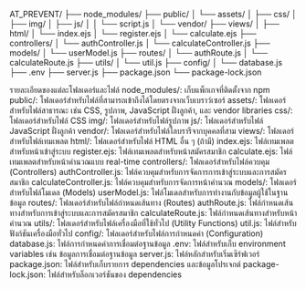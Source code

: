 AT_PREVENT/
├── node_modules/
├── public/
│   └── assets/
│       ├── css/
│       ├── img/
│       ├── js/
│       │   └── script.js
│       └── vendor/
├── views/
│   ├── html/
│   └── index.ejs
│   └── register.ejs
│   └── calculate.ejs
├── controllers/
│   └── authController.js
│   └── calculateController.js
├── models/
│   └── userModel.js
├── routes/
│   └── authRoute.js
│   └── calculateRoute.js
├── utils/
│   └── util.js
├── config/
│   └── database.js
├── .env
├── server.js
├── package.json
└── package-lock.json

รายละเอียดของแต่ละโฟลเดอร์และไฟล์
node_modules/: เก็บแพ็กเกจที่ติดตั้งจาก npm
public/: โฟลเดอร์สำหรับไฟล์ที่สามารถเข้าถึงได้โดยตรงจากเว็บเบราว์เซอร์
assets/: โฟลเดอร์สำหรับไฟล์สาธารณะ เช่น CSS, รูปภาพ, JavaScript ฝั่งลูกค้า, และ vendor libraries
css/: โฟลเดอร์สำหรับไฟล์ CSS
img/: โฟลเดอร์สำหรับไฟล์รูปภาพ
js/: โฟลเดอร์สำหรับไฟล์ JavaScript ฝั่งลูกค้า
vendor/: โฟลเดอร์สำหรับไฟล์ไลบรารีจากบุคคลที่สาม
views/: โฟลเดอร์สำหรับไฟล์เทมเพลต
html/: โฟลเดอร์สำหรับไฟล์ HTML อื่น ๆ (ถ้ามี)
index.ejs: ไฟล์เทมเพลตสำหรับหน้าเข้าสู่ระบบ
register.ejs: ไฟล์เทมเพลตสำหรับหน้าสมัครสมาชิก
calculate.ejs: ไฟล์เทมเพลตสำหรับหน้าคำนวณแบบ real-time
controllers/: โฟลเดอร์สำหรับไฟล์ควบคุม (Controllers)
authController.js: ไฟล์ควบคุมสำหรับการจัดการการเข้าสู่ระบบและการสมัครสมาชิก
calculateController.js: ไฟล์ควบคุมสำหรับการจัดการหน้าคำนวณ
models/: โฟลเดอร์สำหรับไฟล์โมเดล (Models)
userModel.js: ไฟล์โมเดลสำหรับการทำงานกับข้อมูลผู้ใช้ในฐานข้อมูล
routes/: โฟลเดอร์สำหรับไฟล์กำหนดเส้นทาง (Routes)
authRoute.js: ไฟล์กำหนดเส้นทางสำหรับการเข้าสู่ระบบและการสมัครสมาชิก
calculateRoute.js: ไฟล์กำหนดเส้นทางสำหรับหน้าคำนวณ
utils/: โฟลเดอร์สำหรับไฟล์เครื่องมือที่ใช้ทั่วไป (Utility Functions)
util.js: ไฟล์สำหรับฟังก์ชันเครื่องมือทั่วไป
config/: โฟลเดอร์สำหรับไฟล์การกำหนดค่า (Configuration)
database.js: ไฟล์การกำหนดค่าการเชื่อมต่อฐานข้อมูล
.env: ไฟล์สำหรับเก็บ environment variables เช่น ข้อมูลการเชื่อมต่อฐานข้อมูล
server.js: ไฟล์หลักสำหรับเริ่มเซิร์ฟเวอร์
package.json: ไฟล์สำหรับเก็บรายการ dependencies และข้อมูลโปรเจกต์
package-lock.json: ไฟล์สำหรับล็อกเวอร์ชันของ dependencies